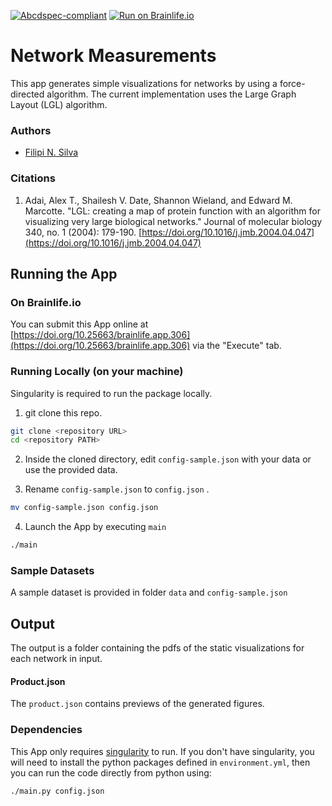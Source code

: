 

[![Abcdspec-compliant](https://img.shields.io/badge/ABCD_Spec-v1.1-green.svg)](https://github.com/brain-life/abcd-spec)
[![Run on Brainlife.io](https://img.shields.io/badge/Brainlife-bl.app.1-blue.svg)](https://doi.org/10.25663/brainlife.app.306)

# Network Measurements
This app generates simple visualizations for networks by using a force-directed algorithm. The current implementation uses the Large Graph Layout (LGL) algorithm.

### Authors
- [Filipi N. Silva](filsilva@iu.edu)

<!-- ### Contributors
- Franco Pestilli (franpest@indiana.edu) -->

<!-- ### Funding  -->
<!-- [![NSF-BCS-1734853](https://img.shields.io/badge/NSF_BCS-1734853-blue.svg)](https://nsf.gov/awardsearch/showAward?AWD_ID=1734853) -->


### Citations

1. Adai, Alex T., Shailesh V. Date, Shannon Wieland, and Edward M. Marcotte. "LGL: creating a map of protein function with an algorithm for visualizing very large biological networks." Journal of molecular biology 340, no. 1 (2004): 179-190. [https://doi.org/10.1016/j.jmb.2004.04.047](https://doi.org/10.1016/j.jmb.2004.04.047)

## Running the App 

### On Brainlife.io

You can submit this App online at [https://doi.org/10.25663/brainlife.app.306](https://doi.org/10.25663/brainlife.app.306) via the "Execute" tab.

### Running Locally (on your machine)
Singularity is required to run the package locally.

1. git clone this repo.

```bash
git clone <repository URL>
cd <repository PATH>
```

2. Inside the cloned directory, edit `config-sample.json` with your data or use the provided data.

3. Rename `config-sample.json` to `config.json` .

```bash
mv config-sample.json config.json
```

4. Launch the App by executing `main`

```bash
./main
```

### Sample Datasets

A sample dataset is provided in folder `data` and `config-sample.json`

## Output

The output is a folder containing the pdfs of the static visualizations for each network in input.

#### Product.json

The `product.json` contains previews of the generated figures.

### Dependencies

This App only requires [singularity](https://www.sylabs.io/singularity/) to run. If you don't have singularity, you will need to install the python packages defined in `environment.yml`, then you can run the code directly from python using:  

```bash
./main.py config.json
```
